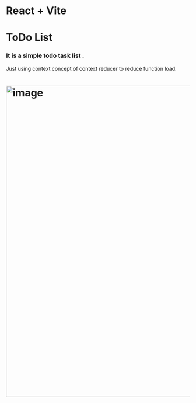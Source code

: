 # React + Vite

# ToDo List
<h3>It is a simple todo task list .</h3>Just using context concept of context  reducer to reduce function load.

<h1><img width="852" alt="image" src="https://github.com/manish25Coder/Todo_List_React/assets/123229921/89806dcf-4955-4770-b1cb-6b9acb1010db">
</h1>
